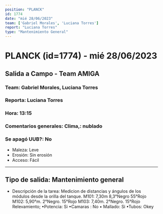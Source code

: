 ```yaml
---
position: "PLANCK"
id: 1774
date: "mié 28/06/2023"
team: ['Gabriel Morales', 'Luciana Torres']
report: "Luciana Torres"
type: "Mantenimiento General"
---
```


# PLANCK (id=1774) - mié 28/06/2023
## Salida a Campo - Team AMIGA
### Team: Gabriel Morales, Luciana Torres
### Reporta: Luciana Torres
### Hora: 13:15
### Comentarios generales: Clima,: nublado 
### Se apagó UUB?: No 
- Maleza: Leve
- Erosión: Sin erosión
- Acceso: Fácil
---------
## Tipo de salida: Mantenimiento general
   - Descripción de la tarea: Medicion de distancias y ángulos de los módulos desde la orilla del tanque. 
M101: 7,30m 8,3°Negro 55°Rojo
M102: 5,90°m. 2°Negro.  15°Rojo 
M103: 7,40m.  2°Negro. 15°Rojo 
Relevamiento; 
•Potencia: Si
•Camaras : No
• Mallado: Si 
•Tubos: Okey
